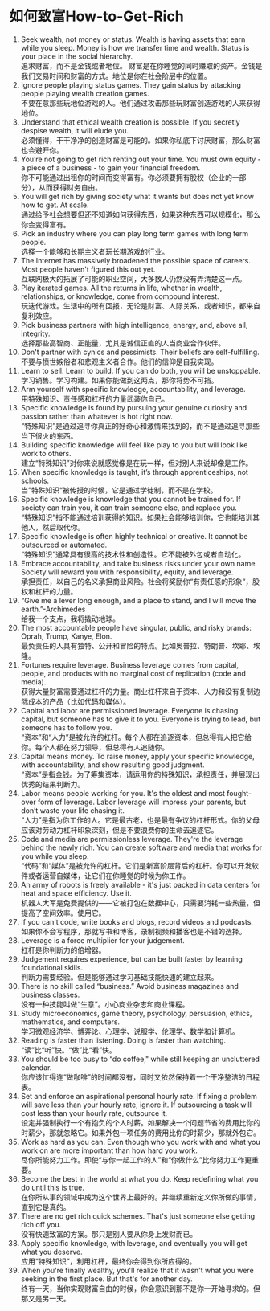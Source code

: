 # 如何致富How-to-Get-Rich

1. Seek wealth, not money or status. Wealth is having assets that earn while you sleep. Money is how we transfer time and wealth. Status is your place in the social hierarchy. \
   追求财富，而不是金钱或者地位。 财富是在你睡觉的同时赚取的资产。金钱是我们交易时间和财富的方式。地位是你在社会阶层中的位置。
2. Ignore people playing status games. They gain status by attacking people playing wealth creation games. \
   不要在意那些玩地位游戏的人。他们通过攻击那些玩财富创造游戏的人来获得地位。
3. Understand that ethical wealth creation is possible. If you secretly despise wealth, it will elude you. \
   必须懂得，干干净净的创造财富是可能的。如果你私底下讨厌财富，那么财富也会避开你。
4. You’re not going to get rich renting out your time. You must own equity - a piece of a business - to gain your financial freedom. \
   你不可能通过出租你的时间而变得富有。你必须要拥有股权（企业的一部分），从而获得财务自由。
5. You will get rich by giving society what it wants but does not yet know how to get. At scale. \
   通过给予社会想要但还不知道如何获得东西，如果这种东西可以规模化，那么你会变得富有。
6. Pick an industry where you can play long term games with long term people. \
   选择一个能够和长期主义者玩长期游戏的行业。
7. The Internet has massively broadened the possible space of careers. Most people haven't figured this out yet. \
   互联网极大的拓展了可能的职业空间，大多数人仍然没有弄清楚这一点。
8. Play iterated games. All the returns in life, whether in wealth, relationships, or knowledge, come from compound interest. \
   玩迭代游戏。生活中的所有回报，无论是财富、人际关系，或者知识，都来自复利效应。
9. Pick business partners with high intelligence, energy, and, above all, integrity. \
   选择那些高智商、正能量，尤其是诚信正直的人当商业合作伙伴。
10. Don't partner with cynics and pessimists. Their beliefs are self-fulfilling. \
    不要与愤世嫉俗者和悲观主义者合作。他们的信仰是自我实现。
11. Learn to sell. Learn to build. If you can do both, you will be unstoppable. \
    学习销售。学习构建。如果你能做到这两点，那你将势不可挡。
12. Arm yourself with specific knowledge, accountability, and leverage. \
    用特殊知识、责任感和杠杆的力量武装你自己。
13. Specific knowledge is found by pursuing your genuine curiosity and passion rather than whatever is hot right now. \
    “特殊知识”是通过追寻你真正的好奇心和激情来找到的，而不是通过追寻那些当下很火的东西。
14. Building specific knowledge will feel like play to you but will look like work to others. \
    建立“特殊知识”对你来说就感觉像是在玩一样，但对别人来说却像是工作。
15. When specific knowledge is taught, it’s through apprenticeships, not schools. \
    当”特殊知识“被传授的时候，它是通过学徒制，而不是在学校。
16. Specific knowledge is knowledge that you cannot be trained for. If society can train you, it can train someone else, and replace you. \
    “特殊知识”指不能通过培训获得的知识。如果社会能够培训你，它也能培训其他人，然后取代你。
17. Specific knowledge is often highly technical or creative. It cannot be outsourced or automated. \
    “特殊知识”通常具有很高的技术性和创造性。它不能被外包或者自动化。
18. Embrace accountability, and take business risks under your own name. Society will reward you with responsibility, equity, and leverage. \
    承担责任，以自己的名义承担商业风险。社会将奖励你“有责任感的形象“，股权和杠杆的力量。
19. “Give me a lever long enough, and a place to stand, and I will move the earth.”-Archimedes \
    给我一个支点，我将撬动地球。
20. The most accountable people have singular, public, and risky brands: Oprah, Trump, Kanye, Elon. \
    最负责任的人具有独特、公开和冒险的特点。比如奥普拉、特朗普、坎耶、埃隆。
21. Fortunes require leverage. Business leverage comes from capital, people, and products with no marginal cost of replication (code and media). \
    获得大量财富需要通过杠杆的力量。商业杠杆来自于资本、人力和没有复制边际成本的产品（比如代码和媒体）。
22. Capital and labor are permissioned leverage. Everyone is chasing capital, but someone has to give it to you. Everyone is trying to lead, but someone has to follow you. \
    “资本”和“人力”是被允许的杠杆。每个人都在追逐资本，但总得有人把它给你。每个人都在努力领导，但总得有人追随你。
23. Capital means money. To raise money, apply your specific knowledge, with accountability, and show resulting good judgment.\
    &#x20;“资本”是指金钱。为了筹集资本，请运用你的特殊知识，承担责任，并展现出优秀的结果判断力。
24. Labor means people working for you. It's the oldest and most fought-over form of leverage. Labor leverage will impress your parents, but don’t waste your life chasing it. \
    “人力”是指为你工作的人。它是最古老，也是最有争议的杠杆形式。你的父母应该对劳动力杠杆印象深刻，但是不要浪费你的生命去追逐它。
25. Code and media are permissionless leverage. They're the leverage behind the newly rich. You can create software and media that works for you while you sleep. \
    “代码”和“媒体”是被允许的杠杆。它们是新富阶层背后的杠杆。你可以开发软件或者运营自媒体，让它们在你睡觉的时候为你工作。
26. An army of robots is freely available - it's just packed in data centers for heat and space efficiency. Use it. \
    机器人大军是免费提供的——它被打包在数据中心，只需要消耗一些热量，但提高了空间效率。使用它。
27. If you can't code, write books and blogs, record videos and podcasts. \
    如果你不会写程序，那就写书和博客，录制视频和播客也是不错的选择。
28. Leverage is a force multiplier for your judgement. \
    杠杆是你判断力的倍增器。
29. Judgement requires experience, but can be built faster by learning foundational skills. \
    判断力需要经验。但是能够通过学习基础技能快速的建立起来。
30. There is no skill called “business.” Avoid business magazines and business classes. \
    没有一种技能叫做“生意”。小心商业杂志和商业课程。
31. Study microeconomics, game theory, psychology, persuasion, ethics, mathematics, and computers. \
    学习微观经济学、博弈论、心理学、说服学、伦理学、数学和计算机。
32. Reading is faster than listening. Doing is faster than watching. \
    “读”比“听”快。“做”比“看”快。
33. You should be too busy to “do coffee," while still keeping an uncluttered calendar. \
    你应该忙得连“做咖啡”的时间都没有，同时又依然保持着一个干净整洁的日程表。
34. Set and enforce an aspirational personal hourly rate. If fixing a problem will save less than your hourly rate, ignore it. If outsourcing a task will cost less than your hourly rate, outsource it. \
    设定并强制执行一个有抱负的个人时薪。如果解决一个问题节省的费用比你的时薪少，那就忽略它。如果外包一项任务的费用比你的时薪少，那就外包它。
35. Work as hard as you can. Even though who you work with and what you work on are more important than how hard you work. \
    尽你所能努力工作。即使“与你一起工作的人”和“你做什么”比你努力工作更重要。
36. Become the best in the world at what you do. Keep redefining what you do until this is true. \
    在你所从事的领域中成为这个世界上最好的。并继续重新定义你所做的事情，直到它是真的。
37. There are no get rich quick schemes. That's just someone else getting rich off you. \
    没有快速致富的方案。那只是别人要从你身上发财而已。
38. Apply specific knowledge, with leverage, and eventually you will get what you deserve. \
    应用“特殊知识”，利用杠杆，最终你会得到你所应得的。
39. When you're finally wealthy, you'll realize that it wasn't what you were seeking in the first place. But that's for another day. \
    终有一天，当你实现财富自由的时候，你会意识到那不是你一开始寻求的。但那又是另一天。
